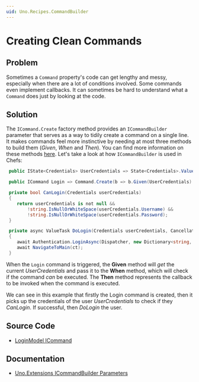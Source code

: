 ```yaml
---
uid: Uno.Recipes.CommandBuilder
---
```


# Creating Clean Commands

## Problem

Sometimes a `Command` property's code can get lengthy and messy, especially when there are a lot of conditions involved. Some commands even implement callbacks. It can sometimes be hard to understand what a `Command` does just by looking at the code.

## Solution

The `ICommand.Create` factory method provides an `ICommandBuilder` parameter that serves as a way to tidily create a command on a single line. It makes commands feel more instinctive by needing at most three methods to build them (_Given_, _When_ and _Then_). You can find more information on these methods [here](xref:Uno.Extensions.Mvux.Advanced.Commands#create--createt). Let's take a look at how `ICommandBuilder` is used in Chefs:

```csharp
 public IState<Credentials> UserCredentials => State<Credentials>.Value(this, () => new Credentials());

 public ICommand Login => Command.Create(b => b.Given(UserCredentials).When(CanLogin).Then(DoLogin));

 private bool CanLogin(Credentials userCredentials)
 {
    return userCredentials is not null &&
        !string.IsNullOrWhiteSpace(userCredentials.Username) &&
        !string.IsNullOrWhiteSpace(userCredentials.Password);
 }

 private async ValueTask DoLogin(Credentials userCredentials, CancellationToken ct)
 {
    await Authentication.LoginAsync(Dispatcher, new Dictionary<string, string> { { "Username", userCredentials.Username! }, { "Password", userCredentials.Password! } });
    await NavigateToMain(ct);
 }
```

When the `Login` command is triggered, the __Given__ method will _get_ the current _UserCredentials_ and pass it to the __When__ method, which will check if the command _can_ be executed. The __Then__ method represents the callback to be invoked when the command is executed.

We can see in this example that firstly the Login command is created, then it picks up the credentials of the user _UserCredentials_ to check if they _CanLogin_. If successful, then _DoLogin_ the user.

## Source Code

- [LoginModel ICommand](https://github.com/unoplatform/uno.chefs/blob/139edc9eab65b322e219efb7572583551c40ad32/Chefs/Presentation/LoginModel.cs#L9)

## Documentation

- [Uno.Extensions ICommandBuilder Parameters](xref:Uno.Extensions.Mvux.Advanced.Commands#create--createt)
